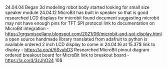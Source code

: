 24.04.04
    Began 3d modeling robot body
    started looking for small size speaker module
24.04.12
    MicroBit has built in speaker so that is good
    researched LCD displays for microbit
    found document suggesting microbit may not have enough pins for TFT SPI protocol
    link to documentation on MicroBit integration - https://grgsmiscellany.blogspot.com/2021/06/microbit-and-spi-display.html
    a open source handmade library translated from adafruit to python is available
    ordered 2 inch LCD display to come in 24.04.16 at 15.37$
    link to display - https://a.co/d/5SvubD3 
    Researched MicroBit pinout diagram
    ordered breakout board for MicroBit
    link to breakout board - https://a.co/d/3zJhO24 10$
